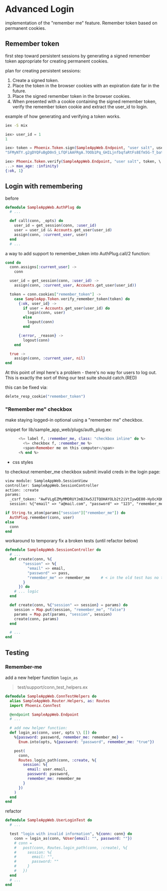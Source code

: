 # Advanced Login

implementation of the "remember me" feature.
Remember token based on permanent cookies.


## Remember token

first step toward persistent sessions by generating a signed remember token
appropriate for creating permanent cookies.

plan for creating persistent sessions:

1. Create a signed token.
2. Place the token in the browser cookies with an expiration date far in the future.
3. Place the signed remember token in the browser cookies.
4. When presented with a cookie containing the signed remember token,
   verify the remember token cookie and
   extract the user_id to login.


example of how generating and verifying a token works.

```sh
iex -S mix
```
```elixir
iex> user_id = 1
1

iex> token = Phoenix.Token.sign(SampleAppWeb.Endpoint, "user salt", user_id)
"SFMyNTY.g2gDYQFuBgD0n5_LfQFiAAFRgA.7OOb1Pq_GHILjnfbqfaRtFs8Efm5G-T_batK_mvX7Ms"

iex> Phoenix.Token.verify(SampleAppWeb.Endpoint, "user salt", token, \
...> max_age: :infinity)
{:ok, 1}
```


## Login with remembering

before

```elixir
defmodule SampleAppWeb.AuthPlug do
  # ...

  def call(conn, _opts) do
    user_id = get_session(conn, :user_id)
    user = user_id && Accounts.get_user(user_id)
    assign(conn, :current_user, user)
  end
  # ...
```

a way to add support to remember_token into AuthPlug.call/2 function:

```elixir
cond do
  conn.assigns[:current_user] ->
    conn

  user_id = get_session(conn, :user_id) ->
    assign(conn, :current_user, Accounts.get_user(user_id))

  token = conn.cookies["remember_token"] ->
    case SampleApp.Token.verify_remember_token(token) do
      {:ok, user_id} ->
        if user = Accounts.get_user(user_id) do
          login(conn, user)
        else
          logout(conn)
        end

      {:error, _reason} ->
        logout(conn)
    end

  true ->
    assign(conn, :current_user, nil)
end
```

At this point of impl here's a problem - there's no way for users to log out.
This is exactly the sort of thing our test suite should catch.(RED)

this can be fixed via:
```elixir
delete_resp_cookie("remember_token")
```


### "Remember me" checkbox

make staying logged-in optional using a "remember me" checkbox.


snippet for lib/sample_app_web/plugs/auth_plug.ex:
```heex
      <%= label f, :remember_me, class: "checkbox inline" do %>
        <%= checkbox f, :remember_me %>
        <span>Remember me on this computer</span>
      <% end %>
```
+ css styles


to checkout remember_me checkbox submit invalid creds in the login page:

```html
view module: SampleAppWeb.SessionView
controller: SampleAppWeb.SessionController
action: :create
params:
  _csrf_token: "AwFVLgEZMyMMDRUYJmBJXw5JITQOHAYOLb2t2iVtIywQE80-HyOcXQ6K"
  session: %{"email" => "a@mail.com", "password" => "123", "remember_me" => "true"}
```


```elixir
if String.to_atom(params["session"]["remember_me"]) do
  AuthPlug.remember(conn, user)
else
  conn
end
```

workaround to temporary fix a broken tests (until refactor below)
```elixir
defmodule SampleAppWeb.SessionController do
  # ...
  def create(conn, %{
        "session" => %{
          "email" => email,
          "password" => pass,
          "remember_me" => remember_me     # < in the old test has no this key
        }
      }) do
    # ... logic
  end

  def create(conn, %{"session" => session} = params) do
    session = Map.put(session, "remember_me", "false")
    params = Map.put(params, "session", session)
    create(conn, params)
  end

  # ...
end
```

## Testing

### Remember-me

add a new helper function `login_as`
> test/support/conn_test_helpers.ex
```elixir
defmodule SampleAppWeb.ConnTestHelpers do
  alias SampleAppWeb.Router.Helpers, as: Routes                            # +
  import Phoenix.ConnTest                                                  # +

  @endpoint SampleAppWeb.Endpoint                                          # +
  # ...

  # add new helper function:                                               # +
  def login_as(conn, user, opts \\ []) do
    %{password: password, remember_me: remember_me} =
      Enum.into(opts, %{password: "password", remember_me: "true"})

    post(
      conn,
      Routes.login_path(conn, :create, %{
        session: %{
          email: user.email,
          password: password,
          remember_me: remember_me
        }
      })
    )
  end
end
```

refactor

```elixir
defmodule SampleAppWeb.UserLoginTest do
  # ...

  test "login with invalid information", %{conn: conn} do
    conn = login_as(conn, %User{email: "", password: ""})                 # +
    # conn =                                                              # -
    #   post(conn, Routes.login_path(conn, :create), %{
    #     session: %{
    #       email: "",
    #       password: ""
    #     }
    #   })
  end
  # ...
end
```
